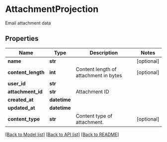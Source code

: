 # AttachmentProjection

Email attachment data
## Properties
Name | Type | Description | Notes
------------ | ------------- | ------------- | -------------
**name** | **str** |  | [optional] 
**content_length** | **int** | Content length of attachment in bytes | [optional] 
**user_id** | **str** |  | 
**attachment_id** | **str** | Attachment ID | 
**created_at** | **datetime** |  | 
**updated_at** | **datetime** |  | 
**content_type** | **str** | Content type of attachment. | [optional] 

[[Back to Model list]](../README#documentation-for-models) [[Back to API list]](../README#documentation-for-api-endpoints) [[Back to README]](../README)


